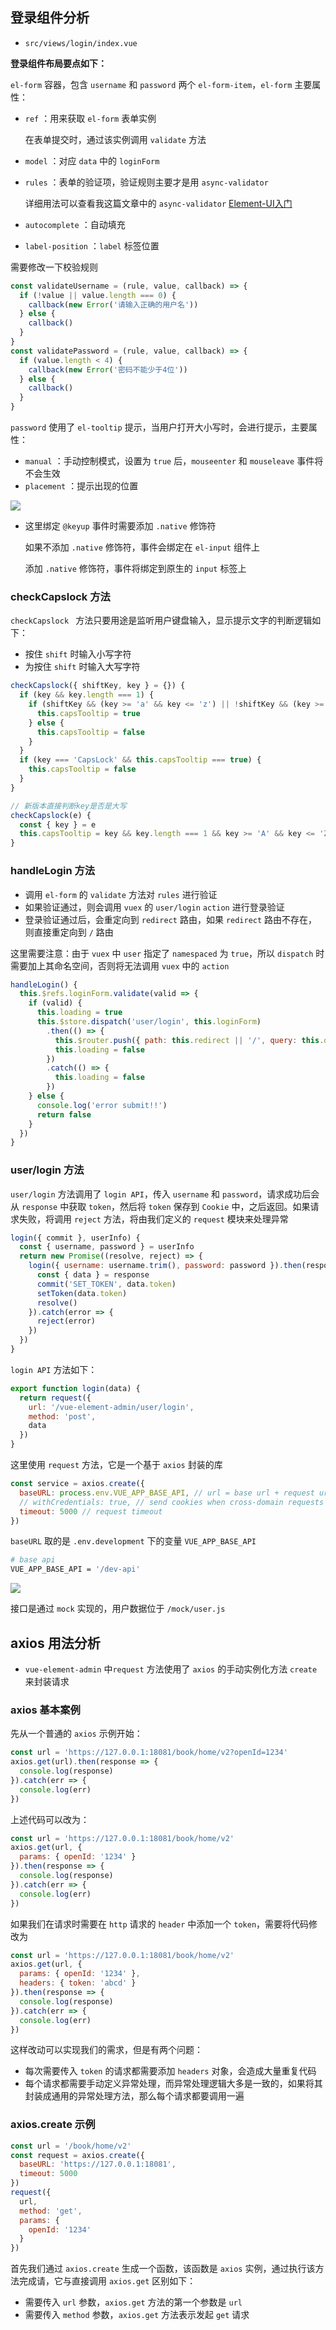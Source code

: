 ## 登录组件分析

- `src/views/login/index.vue`

**登录组件布局要点如下：**

`el-form` 容器，包含 `username` 和 `password` 两个 `el-form-item`，`el-form` 主要属性：

- `ref` ：用来获取 `el-form` 表单实例

  在表单提交时，通过该实例调用 `validate` 方法

- `model` ：对应 `data` 中的 `loginForm`

- `rules` ：表单的验证项，验证规则主要才是用 `async-validator` 

  详细用法可以查看我这篇文章中的 `async-validator` [Element-UI入门](https://blog.csdn.net/qq_38689395/article/details/120515727)

- `autocomplete` ：自动填充

- `label-position` ：`label` 标签位置

需要修改一下校验规则

```js
const validateUsername = (rule, value, callback) => {
  if (!value || value.length === 0) {
    callback(new Error('请输入正确的用户名'))
  } else {
    callback()
  }
}
const validatePassword = (rule, value, callback) => {
  if (value.length < 4) {
    callback(new Error('密码不能少于4位'))
  } else {
    callback()
  }
}
```

`password` 使用了 `el-tooltip` 提示，当用户打开大小写时，会进行提示，主要属性：

- `manual` ：手动控制模式，设置为 `true` 后，`mouseenter` 和 `mouseleave` 事件将不会生效
- `placement` ：提示出现的位置

![](https://gitee.com/lilyn/pic/raw/master/js-img/login_keyup_native.png)

- 这里绑定 `@keyup` 事件时需要添加 `.native` 修饰符

  如果不添加 `.native` 修饰符，事件会绑定在 `el-input` 组件上

  添加 `.native` 修饰符，事件将绑定到原生的 `input` 标签上

### checkCapslock 方法

`checkCapslock ` 方法只要用途是监听用户键盘输入，显示提示文字的判断逻辑如下：

- 按住 `shift` 时输入小写字符
- 为按住 `shift` 时输入大写字符

```js
checkCapslock({ shiftKey, key } = {}) {
  if (key && key.length === 1) {
    if (shiftKey && (key >= 'a' && key <= 'z') || !shiftKey && (key >= 'A' && key <= 'Z')) {
      this.capsTooltip = true
    } else {
      this.capsTooltip = false
    }
  }
  if (key === 'CapsLock' && this.capsTooltip === true) {
    this.capsTooltip = false
  }
}

// 新版本直接判断key是否是大写
checkCapslock(e) {
  const { key } = e
  this.capsTooltip = key && key.length === 1 && key >= 'A' && key <= 'Z'
}
```

### handleLogin 方法

- 调用 `el-form` 的 `validate` 方法对 `rules` 进行验证
- 如果验证通过，则会调用 `vuex` 的 `user/login`  `action` 进行登录验证
- 登录验证通过后，会重定向到 `redirect` 路由，如果 `redirect` 路由不存在，则直接重定向到 `/` 路由

这里需要注意：由于 `vuex` 中 `user` 指定了 `namespaced` 为 `true`，所以 `dispatch` 时需要加上其命名空间，否则将无法调用 `vuex` 中的 `action`

```js
handleLogin() {
  this.$refs.loginForm.validate(valid => {
    if (valid) {
      this.loading = true
      this.$store.dispatch('user/login', this.loginForm)
        .then(() => {
          this.$router.push({ path: this.redirect || '/', query: this.otherQuery })
          this.loading = false
        })
        .catch(() => {
          this.loading = false
        })
    } else {
      console.log('error submit!!')
      return false
    }
  })
}
```

### user/login 方法

`user/login` 方法调用了 `login API`，传入 `username` 和 `password`，请求成功后会从 `response` 中获取 `token`，然后将 `token` 保存到 `Cookie` 中，之后返回。如果请求失败，将调用 `reject` 方法，将由我们定义的 `request` 模块来处理异常

```js
login({ commit }, userInfo) {
  const { username, password } = userInfo
  return new Promise((resolve, reject) => {
    login({ username: username.trim(), password: password }).then(response => {
      const { data } = response
      commit('SET_TOKEN', data.token)
      setToken(data.token)
      resolve()
    }).catch(error => {
      reject(error)
    })
  })
}
```

`login API` 方法如下：

```js
export function login(data) {
  return request({
    url: '/vue-element-admin/user/login',
    method: 'post',
    data
  })
}
```

这里使用 `request` 方法，它是一个基于 `axios` 封装的库

```js
const service = axios.create({
  baseURL: process.env.VUE_APP_BASE_API, // url = base url + request url
  // withCredentials: true, // send cookies when cross-domain requests
  timeout: 5000 // request timeout
})
```

`baseURL` 取的是 `.env.development` 下的变量 `VUE_APP_BASE_API`

```bash
# base api
VUE_APP_BASE_API = '/dev-api'
```

![](https://gitee.com/lilyn/pic/raw/master/js-img/mooc_login_mock.png)

接口是通过 `mock` 实现的，用户数据位于 `/mock/user.js`

## axios 用法分析

- `vue-element-admin`  中`request` 方法使用了 `axios` 的手动实例化方法 `create` 来封装请求

### axios 基本案例

先从一个普通的 `axios` 示例开始：

```js
const url = 'https://127.0.0.1:18081/book/home/v2?openId=1234'
axios.get(url).then(response => {
  console.log(response)
}).catch(err => {
  console.log(err)
})
```

上述代码可以改为：

```js
const url = 'https://127.0.0.1:18081/book/home/v2'
axios.get(url, { 
  params: { openId: '1234' }
}).then(response => {
  console.log(response)
}).catch(err => {
  console.log(err)
})
```

如果我们在请求时需要在 `http` 请求的 `header` 中添加一个 `token`，需要将代码修改为

```js
const url = 'https://127.0.0.1:18081/book/home/v2'
axios.get(url, { 
  params: { openId: '1234' },
  headers: { token: 'abcd' }
}).then(response => {
  console.log(response)
}).catch(err => {
  console.log(err)
})
```

这样改动可以实现我们的需求，但是有两个问题：

- 每次需要传入 `token` 的请求都需要添加 `headers` 对象，会造成大量重复代码
- 每个请求都需要手动定义异常处理，而异常处理逻辑大多是一致的，如果将其封装成通用的异常处理方法，那么每个请求都要调用一遍

### axios.create 示例

```js
const url = '/book/home/v2'
const request = axios.create({
  baseURL: 'https://127.0.0.1:18081',
  timeout: 5000
})
request({
  url, 
  method: 'get',
  params: {
    openId: '1234'
  }
})
```

首先我们通过 `axios.create` 生成一个函数，该函数是 `axios` 实例，通过执行该方法完成请，它与直接调用 `axios.get` 区别如下：

- 需要传入 `url` 参数，`axios.get` 方法的第一个参数是 `url`
- 需要传入 `method` 参数，`axios.get` 方法表示发起 `get` 请求

